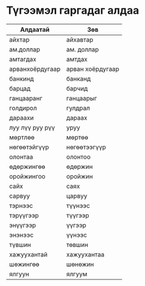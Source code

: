 # Түгээмэл гаргадаг алдаа

| Алдаатай        | Зөв              |
| --------------- | ---------------- |
| айхтар          | айхавтар         |
| ам.доллар       | ам. доллар       |
| амтагдах        | амтдах           |
| арванхоёрдугаар | арван хоёрдугаар |
| банкинд         | банканд          |
| барцад          | барчид           |
| ганцааранг      | ганцаарыг        |
| голдирол        | гулдрал          |
| дараахи         | дараах           |
| луу лүү руу рүү | уруу             |
| мөртлөө         | мөртөө           |
| нөгөөтэйгүүр    | нөгөөтээгүүр     |
| олонтаа         | олонтоо          |
| өдөржингөө      | өдөржин          |
| оройжингоо      | оройжин          |
| сайх            | саях             |
| сарвуу          | царвуу           |
| тэрнээс         | түүнээс          |
| тэрүүгээр       | түүгээр          |
| энүүгээр        | үүгээр           |
| энэнээс         | үүнээс           |
| түвшин          | төвшин           |
| хажуухантай     | хажуухантаа      |
| шөжингөө        | шөнөжин          |
| ялгуун          | ялгуум           |
